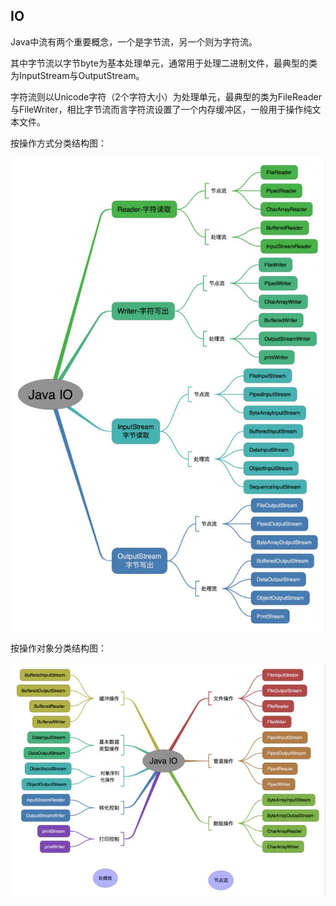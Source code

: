 ## IO
Java中流有两个重要概念，一个是字节流，另一个则为字符流。

其中字节流以字节byte为基本处理单元，通常用于处理二进制文件，最典型的类为InputStream与OutputStream。

字符流则以Unicode字符（2个字符大小）为处理单元，最典型的类为FileReader与FileWriter，相比字节流而言字符流设置了一个内存缓冲区，一般用于操作纯文本文件。

按操作方式分类结构图：

![javaIO](../image/JavaIo.jpg)

按操作对象分类结构图：

![](../image/JavaIo2.jpg)